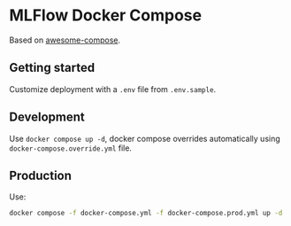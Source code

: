 # MLFlow Docker Compose

Based on [awesome-compose](https://github.com/docker/awesome-compose).

## Getting started

Customize deployment with a `.env` file from `.env.sample`.

## Development

Use `docker compose up -d`, docker compose overrides automatically using
`docker-compose.override.yml` file.

## Production

Use:

```bash
docker compose -f docker-compose.yml -f docker-compose.prod.yml up -d
```
